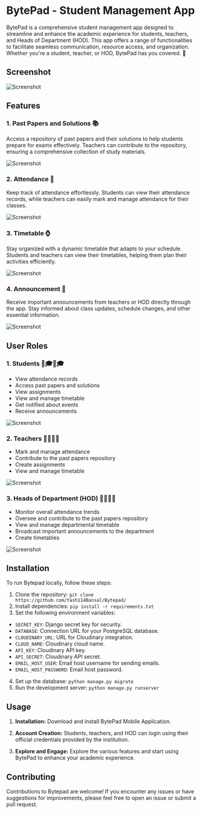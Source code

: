 # BytePad - Student Management App

BytePad is a comprehensive student management app designed to streamline and enhance the academic experience for students, teachers, and Heads of Department (HOD). This app offers a range of functionalities to facilitate seamless communication, resource access, and organization. Whether you're a student, teacher, or HOD, BytePad has you covered. 🚀

## Screenshot

![Screenshot](docs/Auth.png)

## Features

### 1. Past Papers and Solutions 📚

Access a repository of past papers and their solutions to help students prepare for exams effectively. Teachers can contribute to the repository, ensuring a comprehensive collection of study materials.

![Screenshot](docs/PastPapers.png)

### 2. Attendance 📅

Keep track of attendance effortlessly. Students can view their attendance records, while teachers can easily mark and manage attendance for their classes.

![Screenshot](docs/Attendance.png)

### 3. Timetable ⌚

Stay organized with a dynamic timetable that adapts to your schedule. Students and teachers can view their timetables, helping them plan their activities efficiently.

![Screenshot](docs/TimeTable.png)

### 4. Announcement 🔔

Receive important announcements from teachers or HOD directly through the app. Stay informed about class updates, schedule changes, and other essential information.

![Screenshot](docs/Notifications.png)

## User Roles

### 1. Students 👩🎓👨🎓

- View attendance records
- Access past papers and solutions
- View assignments
- View and manage timetable
- Get notified about events
- Receive announcements

![Screenshot](docs/Student.png)

### 2. Teachers 👩🏫👨🏫

- Mark and manage attendance
- Contribute to the past papers repository
- Create assignments
- View and manage timetable

![Screenshot](docs/Faculty.png)

### 3. Heads of Department (HOD) 👩💼👨💼

- Monitor overall attendance trends
- Oversee and contribute to the past papers repository
- View and manage departmental timetable
- Broadcast important announcements to the department
- Create timetables

![Screenshot](docs/HOD.png)

## Installation

To run Bytepad locally, follow these steps:

1. Clone the repository: `git clone https://github.com/Yash114Bansal/Bytepad/`
2. Install dependencies: `pip install -r requirements.txt`
3. Set the following environment variables:

- `SECRET_KEY`: Django secret key for security.
- `DATABASE`: Connection URL for your PostgreSQL database.
- `CLOUDINARY_URL`: URL for Cloudinary integration.
- `CLOUD_NAME`: Cloudinary cloud name.
- `API_KEY`: Cloudinary API key.
- `API_SECRET`: Cloudinary API secret.
- `EMAIL_HOST_USER`: Email host username for sending emails.
- `EMAIL_HOST_PASSWORD`: Email host password.

4. Set up the database: `python manage.py migrate`
5. Run the development server: `python manage.py runserver`


## Usage

1. **Installation:** Download and install BytePad Mobile Application.

2. **Account Creation:** Students, teachers, and HOD can login using their official credentials provided by the institution.

3. **Explore and Engage:** Explore the various features and start using BytePad to enhance your academic experience.

## Contributing

Contributions to Bytepad are welcome! If you encounter any issues or have suggestions for improvements, please feel free to open an issue or submit a pull request.
